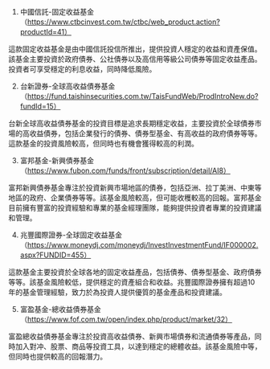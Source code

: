 

1. 中國信託-固定收益基金（https://www.ctbcinvest.com.tw/ctbc/web_product.action?productId=41）

這款固定收益基金是由中國信託投信所推出，提供投資人穩定的收益和資產保值。該基金主要投資於政府債券、公社債券以及高信用等級公司債券等固定收益產品。投資者可享受穩定的利息收益，同時降低風險。

2. 台新證券-全球高收益債券基金（https://fund.taishinsecurities.com.tw/TaisFundWeb/ProdIntroNew.do?fundId=15）

台新全球高收益債券基金的投資目標是追求長期穩定收益，主要投資於全球債券市場的高收益債券，包括企業發行的債券、債券型基金、有高收益的政府債券等等。這款基金的投資風險較高，但同時也有機會獲得較高的利潤。

3. 富邦基金-新興債券基金（https://www.fubon.com/funds/front/subscription/detail/AI8）

富邦新興債券基金專注於投資新興市場地區的債券，包括亞洲、拉丁美洲、中東等地區的政府、企業債券等等。該基金風險較高，但可能收穫較高的回報。富邦基金目前擁有豐富的投資經驗和專業的基金經理團隊，能夠提供投資者專業的投資建議和管理。

4. 兆豐國際證券-全球固定收益基金（https://www.moneydj.com/moneydj/InvestInvestmentFund/IF000002.aspx?FUNDID=455）

這款基金主要投資於全球各地的固定收益產品，包括債券、債券型基金、政府債券等等。該基金風險較低，提供穩定的資產組合和收益。兆豐國際證券擁有超過10年的基金管理經驗，致力於為投資人提供優質的基金產品和投資建議。

5. 富盈基金-總收益債券基金（https://www.fof.com.tw/open/index.php/product/market/32）

富盈總收益債券基金專注於投資高收益債券、新興市場債券和流通債券等產品，同時加入對冲、股票、商品等投資工具，以達到穩定的總體收益。該基金風險中等，但同時也提供較高的回報潛力。